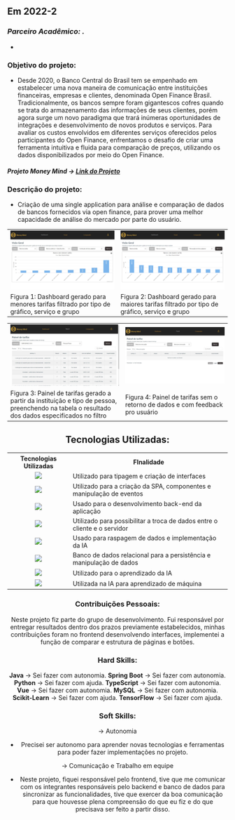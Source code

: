 ## Em 2022-2

### *Parceiro Acadêmico: .*
- 

### Objetivo do projeto:
- Desde 2020, o Banco Central do Brasil tem se empenhado em estabelecer uma nova maneira de comunicação entre instituições financeiras, empresas e clientes, denominada Open Finance Brasil. Tradicionalmente, os bancos sempre foram gigantescos cofres quando se trata do armazenamento das informações de seus clientes, porém agora surge um novo paradigma que trará inúmeras oportunidades de integrações e desenvolvimento de novos produtos e serviços. Para avaliar os custos envolvidos em diferentes serviços oferecidos pelos participantes do Open Finance, enfrentamos o desafio de criar uma ferramenta intuitiva e fluida para comparação de preços, utilizando os dados disponibilizados por meio do Open Finance.

##### Projeto Money Mind → [Link do Projeto](https://github.com/Barbara-BB/FatecAPI-06)

### Descrição do projeto:
- Criação de uma single application para análise e comparação de dados de bancos fornecidos via open finance, para prover uma melhor capacidade de análise do mercado por parte do usuário.

<div align="center">
<table>
  <tr>
    <td align="center"><img src="https://github.com/JulianeFreitass/PortfolioTG/blob/main/imgs/Dashboard.jpg"  width=500/></td>
    <td align="center"><img src="https://github.com/JulianeFreitass/PortfolioTG/blob/main/imgs/MaioresTarifas.png"  width=500/></td>      
  </tr>
   <tr>
     <td width=600>Figura 1: Dashboard gerado para menores tarifas filtrado por tipo de gráfico, serviço e grupo</td>
     <td width=600>Figura 2: Dashboard gerado para maiores tarifas filtrado por tipo de gráfico, serviço e grupo</td>
  </tr>
</table>

<table>
  <tr>
    <td align="center"><img src="https://github.com/JulianeFreitass/PortfolioTG/blob/main/imgs/PaineldeTarifas.jpg" width=500/></td>
    <td align="center"><img src="https://github.com/JulianeFreitass/PortfolioTG/blob/main/imgs/PaineldeTarifasDados.jpg" width=500/></td>      
  </tr>
   <tr>
     <td width=600>Figura 3: Painel de tarifas gerado a partir da instituição e tipo de pessoa, 
      preenchendo na tabela o resultado dos dados especificados no filtro</td>
     <td width=600>Figura 4: Painel de tarifas sem o retorno de dados e com feedback pro usuário</td>
  </tr>
</table>

## Tecnologias Utilizadas:

<table>
    <tr>
        <th>Tecnologias Utilizadas</th>
        <th>FInalidade</th>
    <tr>
        <td align="center"><img src="https://img.shields.io/badge/TypeScript-007ACC?style=for-the-badge&logo=typescript&logoColor=white"/></td>
        <td align="left">Utilizado para tipagem e criação de interfaces</td>
    </tr>
    <tr>
        <td align="center"><img src="https://img.shields.io/badge/Vue.js-35495E?style=for-the-badge&logo=vue.js&logoColor=4FC08D"/</td>
        <td align="left">Utilizado para a criação da SPA, componentes e manipulação de eventos</td>
    </tr>
    <tr>
        <td align="center"><img src="https://img.shields.io/badge/Java-ED8B00?style=for-the-badge&logo=java&logoColor=white"/</td>
        <td align="left">Usado para o desenvolvimento back-end da aplicação</td>
    </tr>
    <tr>
        <td align="center"><img src="https://img.shields.io/badge/Spring-6DB33F?style=for-the-badge&logo=spring&logoColor=white"/</td>
        <td align="left">Utilizado para possibilitar a troca de dados entre o cliente e o servidor</td>
    </tr>
    <tr>
        <td align="center"><img src="https://img.shields.io/badge/Python-3776AB?style=for-the-badge&logo=python&logoColor=white"/</td>
        <td align="left">Usado para raspagem de dados e implementação da IA</td>
    </tr>
    <tr>
        <td align="center"><img src="https://img.shields.io/badge/MySQL-00000F?style=for-the-badge&logo=mysql&logoColor=white"/</td>
        <td align="left">Banco de dados relacional para a persistência e manipulação de dados</td>
    </tr>
    <tr>
        <td align="center"><img src="https://img.shields.io/badge/scikit--learn-%23F7931E.svg?style=for-the-badge&logo=scikit-learn&logoColor=white"/</td>
        <td align="left">Utilizado para o aprendizado da IA</td>
    </tr>
    <tr>
        <td align="center"><img src="https://img.shields.io/badge/TensorFlow-%23FF6F00.svg?style=for-the-badge&logo=TensorFlow&logoColor=white"/</td>
        <td align="left">Utilizada na IA para aprendizado de máquina</td>
    </tr>
</table>

### Contribuições Pessoais:

Neste projeto fiz parte do grupo de desenvolvimento. Fui responsável por entregar resultados dentro dos prazos previamente estabelecidos, minhas contribuições foram no frontend desenvolvendo interfaces, implementei a função de comparar e estrutura de páginas e botões.

### Hard Skills:

**Java** → Sei fazer com autonomia.
**Spring Boot** → Sei fazer com autonomia.
**Python** → Sei fazer com ajuda.
**TypeScript** → Sei fazer com autonomia.
**Vue** → Sei fazer com autonomia.
**MySQL** → Sei fazer com autonomia.
**Scikit-Learn** → Sei fazer com ajuda.
**TensorFlow** → Sei fazer com ajuda.

### Soft Skills:

→ Autonomia

- Precisei ser autonomo para aprender novas tecnologias e ferramentas para poder fazer implementações no projeto.

→ Comunicação e Trabalho em equipe

- Neste projeto, fiquei responsável pelo frontend, tive que me comunicar com os integrantes responsáveis pelo backend e banco de dados para sincronizar as funcionalidades, tive que exercer da boa comunicação para que houvesse plena compreensão do que eu fiz e do que precisava ser feito a partir disso.
